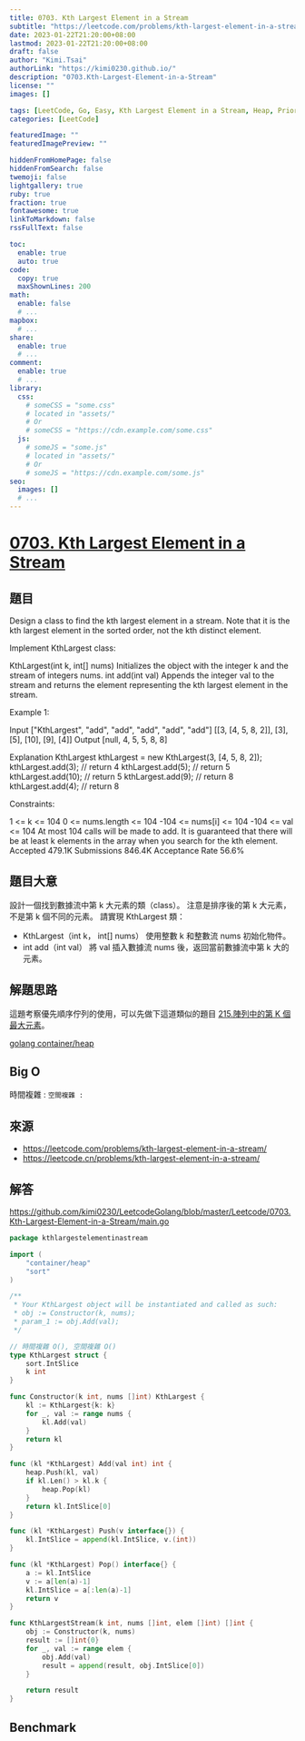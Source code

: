 ```yaml
---
title: 0703. Kth Largest Element in a Stream
subtitle: "https://leetcode.com/problems/kth-largest-element-in-a-stream/"
date: 2023-01-22T21:20:00+08:00
lastmod: 2023-01-22T21:20:00+08:00
draft: false
author: "Kimi.Tsai"
authorLink: "https://kimi0230.github.io/"
description: "0703.Kth-Largest-Element-in-a-Stream"
license: ""
images: []

tags: [LeetCode, Go, Easy, Kth Largest Element in a Stream, Heap, Priority Queue]
categories: [LeetCode]

featuredImage: ""
featuredImagePreview: ""

hiddenFromHomePage: false
hiddenFromSearch: false
twemoji: false
lightgallery: true
ruby: true
fraction: true
fontawesome: true
linkToMarkdown: false
rssFullText: false

toc:
  enable: true
  auto: true
code:
  copy: true
  maxShownLines: 200
math:
  enable: false
  # ...
mapbox:
  # ...
share:
  enable: true
  # ...
comment:
  enable: true
  # ...
library:
  css:
    # someCSS = "some.css"
    # located in "assets/"
    # Or
    # someCSS = "https://cdn.example.com/some.css"
  js:
    # someJS = "some.js"
    # located in "assets/"
    # Or
    # someJS = "https://cdn.example.com/some.js"
seo:
  images: []
  # ...
---
```

# [0703. Kth Largest Element in a Stream](https://leetcode.com/problems/kth-largest-element-in-a-stream/)

## 題目
Design a class to find the kth largest element in a stream. Note that it is the kth largest element in the sorted order, not the kth distinct element.

Implement KthLargest class:

KthLargest(int k, int[] nums) Initializes the object with the integer k and the stream of integers nums.
int add(int val) Appends the integer val to the stream and returns the element representing the kth largest element in the stream.
 

Example 1:

Input
["KthLargest", "add", "add", "add", "add", "add"]
[[3, [4, 5, 8, 2]], [3], [5], [10], [9], [4]]
Output
[null, 4, 5, 5, 8, 8]

Explanation
KthLargest kthLargest = new KthLargest(3, [4, 5, 8, 2]);
kthLargest.add(3);   // return 4
kthLargest.add(5);   // return 5
kthLargest.add(10);  // return 5
kthLargest.add(9);   // return 8
kthLargest.add(4);   // return 8
 

Constraints:

1 <= k <= 104
0 <= nums.length <= 104
-104 <= nums[i] <= 104
-104 <= val <= 104
At most 104 calls will be made to add.
It is guaranteed that there will be at least k elements in the array when you search for the kth element.
Accepted
479.1K
Submissions
846.4K
Acceptance Rate
56.6%

## 題目大意
設計一個找到數據流中第 k 大元素的類（class）。 注意是排序後的第 k 大元素，不是第 k 個不同的元素。 請實現 KthLargest 類：
* KthLargest（int k， int[] nums） 使用整數 k 和整數流 nums 初始化物件。
* int add（int val） 將 val 插入數據流 nums 後，返回當前數據流中第 k 大的元素。

## 解題思路
這題考察優先順序佇列的使用，可以先做下這道類似的題目 [215.陣列中的第 K 個最大元素](../0215.Kth-Largest-Element-in-an-Array/README.md)。

[golang container/heap](../../structures/heap/index.en.md)

## Big O
時間複雜 : ``
空間複雜 : ``

## 來源
* https://leetcode.com/problems/kth-largest-element-in-a-stream/
* https://leetcode.cn/problems/kth-largest-element-in-a-stream/

## 解答
https://github.com/kimi0230/LeetcodeGolang/blob/master/Leetcode/0703.Kth-Largest-Element-in-a-Stream/main.go

```go
package kthlargestelementinastream

import (
	"container/heap"
	"sort"
)

/**
 * Your KthLargest object will be instantiated and called as such:
 * obj := Constructor(k, nums);
 * param_1 := obj.Add(val);
 */

// 時間複雜 O(), 空間複雜 O()
type KthLargest struct {
	sort.IntSlice
	k int
}

func Constructor(k int, nums []int) KthLargest {
	kl := KthLargest{k: k}
	for _, val := range nums {
		kl.Add(val)
	}
	return kl
}

func (kl *KthLargest) Add(val int) int {
	heap.Push(kl, val)
	if kl.Len() > kl.k {
		heap.Pop(kl)
	}
	return kl.IntSlice[0]
}

func (kl *KthLargest) Push(v interface{}) {
	kl.IntSlice = append(kl.IntSlice, v.(int))
}

func (kl *KthLargest) Pop() interface{} {
	a := kl.IntSlice
	v := a[len(a)-1]
	kl.IntSlice = a[:len(a)-1]
	return v
}

func KthLargestStream(k int, nums []int, elem []int) []int {
	obj := Constructor(k, nums)
	result := []int{0}
	for _, val := range elem {
		obj.Add(val)
		result = append(result, obj.IntSlice[0])
	}

	return result
}
```

##  Benchmark

```sh

```